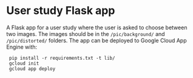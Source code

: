 # User study Flask app

A Flask app for a user study where the user is asked to choose between two images. The images should be in the `/pic/background/` and `/pic/distorted/` folders. The app can be deployed to Google Cloud App Engine with:

```
 pip install -r requirements.txt -t lib/
 gcloud init
 gcloud app deploy
```

